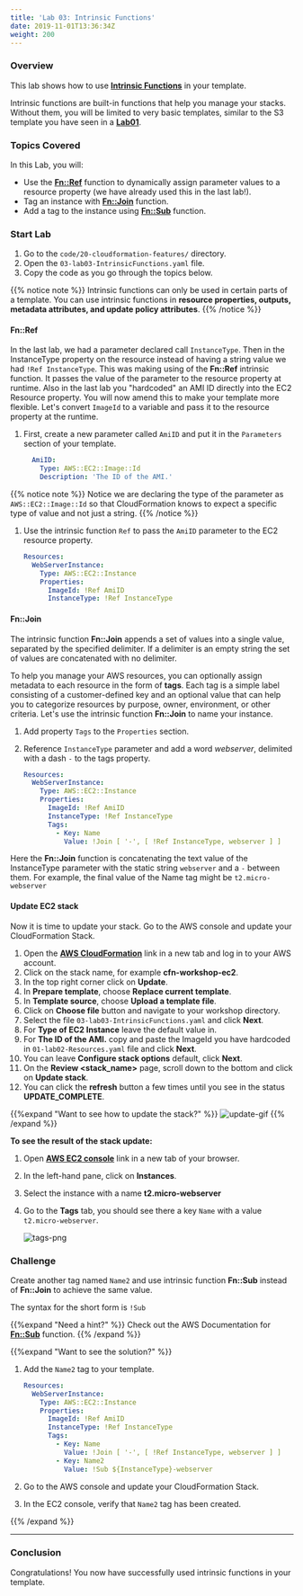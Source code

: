 ```yaml
---
title: 'Lab 03: Intrinsic Functions'
date: 2019-11-01T13:36:34Z
weight: 200
---
```


### Overview

This lab shows how to use **[Intrinsic Functions](https://docs.aws.amazon.com/AWSCloudFormation/latest/UserGuide/intrinsic-function-reference.html)** in your template. 

Intrinsic functions are built-in functions that help you manage your stacks. Without them, you will be limited to very basic templates, similar to the S3 template you have seen in a **[Lab01](/30-workshop-part-01/10-cloudformation-fundamentals/200-lab-01-stack)**.

### Topics Covered

In this Lab, you will:

+ Use the **[Fn::Ref](https://docs.aws.amazon.com/AWSCloudFormation/latest/UserGuide/intrinsic-function-reference-ref.html)** function to dynamically assign parameter values to a resource property (we have already used this in the last lab!).
+ Tag an instance with **[Fn::Join](https://docs.aws.amazon.com/AWSCloudFormation/latest/UserGuide/intrinsic-function-reference-join.html)** function.
+ Add a tag to the instance using **[Fn::Sub](https://docs.aws.amazon.com/AWSCloudFormation/latest/UserGuide/intrinsic-function-reference-sub.html)** function.

### Start Lab

1. Go to the `code/20-cloudformation-features/` directory.
1. Open the `03-lab03-IntrinsicFunctions.yaml` file.
1. Copy the code as you go through the topics below.

{{% notice note %}} 
Intrinsic functions can only be used in certain parts of a template. You can use intrinsic functions in 
**resource properties, outputs, metadata attributes, and update policy attributes**.
{{% /notice %}}

#### Fn::Ref

In the last lab, we had a parameter declared call `InstanceType`. Then in the InstanceType property on the resource instead of having a string value we had `!Ref InstanceType`. This was making using of the **Fn::Ref** intrinsic function. It passes the value of the parameter to the resource property at runtime.
Also in the last lab you "hardcoded" an AMI ID directly into the EC2 Resource property. You will now amend this to make your template more flexible. Let's convert `ImageId` to a variable and pass it to the resource property at the runtime.

1. First, create a new parameter called `AmiID` and put it in the `Parameters` section of your template. 

    ```yaml
      AmiID:
        Type: AWS::EC2::Image::Id
        Description: 'The ID of the AMI.'
    ```

{{% notice note %}} 
Notice we are declaring the type of the parameter as `AWS::EC2::Image::Id` so that CloudFormation knows to expect a specific type of value and not just a string.
{{% /notice %}}

1. Use the intrinsic function `Ref` to pass the `AmiID` parameter to the EC2 resource property.

    ```yaml
    Resources:
      WebServerInstance:
        Type: AWS::EC2::Instance
        Properties:
          ImageId: !Ref AmiID
          InstanceType: !Ref InstanceType
    ```

#### Fn::Join

The intrinsic function **Fn::Join** appends a set of values into a single value, separated by the specified delimiter. If a delimiter is an empty string the set of values are concatenated with no delimiter.

To help you manage your AWS resources, you can optionally assign metadata to each resource in the form of **tags**. Each tag is a simple label consisting of a customer-defined key and an optional value that can help you to categorize resources by purpose, owner, environment, or other criteria. Let's use the intrinsic function **Fn::Join** to name your instance.

1. Add property `Tags` to the `Properties` section. 
1. Reference `InstanceType` parameter and add a word _webserver_, delimited with a dash `-` to the tags property.

    ```yaml
    Resources:
      WebServerInstance:
        Type: AWS::EC2::Instance
        Properties:
          ImageId: !Ref AmiID
          InstanceType: !Ref InstanceType
          Tags:
            - Key: Name
              Value: !Join [ '-', [ !Ref InstanceType, webserver ] ]
    ```

Here the **Fn::Join** function is concatenating the text value of the InstanceType parameter with the static string `webserver` and a `-` between them. For example, the final value of the Name tag might be `t2.micro-webserver`

#### Update EC2 stack

Now it is time to update your stack. Go to the AWS console and update your CloudFormation Stack.

1. Open the **[AWS CloudFormation](https://console.aws.amazon.com/cloudformation)** link in a new tab and log in to your AWS account.
1. Click on the stack name, for example **cfn-workshop-ec2**.
1. In the top right corner click on **Update**.
1. In **Prepare template**, choose **Replace current template**.
1. In **Template source**, choose **Upload a template file**.
1. Click on **Choose file** button and navigate to your workshop directory.
1. Select the file `03-lab03-IntrinsicFunctions.yaml` and click **Next**.
1. For **Type of EC2 Instance** leave the default value in.
1. For **The ID of the AMI.** copy and paste the ImageId you have hardcoded in `01-lab02-Resources.yaml` file and click **Next**.
1. You can leave **Configure stack options** default, click **Next**.
1. On the **Review <stack_name>** page, scroll down to the bottom and click on **Update stack**.
1. You can click the **refresh** button a few times until you see in the status **UPDATE_COMPLETE**.

{{%expand "Want to see how to update the stack?" %}}
![update-gif](../update-1.gif)
{{% /expand %}}

**To see the result of the stack update:**

1. Open **[AWS EC2 console](https://console.aws.amazon.com/ec2)** link in a new tab of your browser.
1. In the left-hand pane, click on **Instances**.
1. Select the instance with a name **t2.micro-webserver**
1. Go to the **Tags** tab, you should see there a key `Name` with a value `t2.micro-webserver`.

    ![tags-png](../tags.png)

### Challenge
Create another tag named `Name2` and use intrinsic function **Fn::Sub** instead of **Fn::Join** to achieve the same value. 

The syntax for the short form is `!Sub`

{{%expand "Need a hint?" %}}
Check out the AWS Documentation for **[Fn::Sub](https://docs.aws.amazon.com/AWSCloudFormation/latest/UserGuide/intrinsic-function-reference-sub.html)** function.
{{% /expand %}}

{{%expand "Want to see the solution?" %}}

1. Add the `Name2` tag to your template.

    ```yaml
    Resources:
      WebServerInstance:
        Type: AWS::EC2::Instance
        Properties:
          ImageId: !Ref AmiID
          InstanceType: !Ref InstanceType
          Tags:
            - Key: Name
              Value: !Join [ '-', [ !Ref InstanceType, webserver ] ]
            - Key: Name2
              Value: !Sub ${InstanceType}-webserver
    ```

1. Go to the AWS console and update your CloudFormation Stack.
1. In the EC2 console, verify that `Name2` tag has been created.

{{% /expand %}}

---
### Conclusion
Congratulations! You now have successfully used intrinsic functions in your template.
